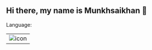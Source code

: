 ## Hi there, my name is Munkhsaikhan 👋

Language:
<table>
  <tr>
    <td align="center">
      <img src="https://www.python.org/static/community_logos/python-logo-master-v3-TM.png" alt="icon" max-width="20%" max-height="20%" />
    </td>
  </tr>
</table>



